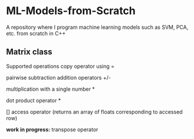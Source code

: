 # ML-Models-from-Scratch
A repository where I program machine learning models such as SVM, PCA, etc. from scratch in C++

## Matrix class
Supported operations 
copy operator using = 

pairwise subtraction addition operators +/-

multiplication with a single number *

dot product operator *

[] access operator (returns an array of floats corresponding to accessed row)

**work in progress:**
transpose operator



